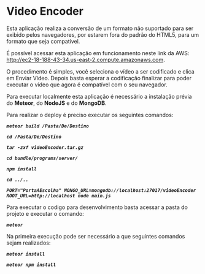 # Video Encoder

Esta aplicação realiza a conversão de um formato não suportado para ser exibido pelos navegadores, por estarem fora do padrão do HTML5, para um formato que seja compatível.

É possível acessar esta aplicação em funcionamento neste link da AWS: http://ec2-18-188-43-34.us-east-2.compute.amazonaws.com.

O procedimento é simples, você seleciona o vídeo a ser codificado e clica em Enviar Vídeo. Depois basta esperar a codificação finalizar para poder executar o vídeo que agora é compatível com o seu navegador.

Para executar localmente esta aplicação é necessário a instalação prévia do **Meteor**, do **NodeJS** e do **MongoDB**.

Para realizar o deploy é preciso executar os seguintes comandos:

 **_`meteor build /Pasta/De/Destino`_**
 
 **_`cd /Pasta/De/Destino`_**
 
 **_`tar -zxf videoEncoder.tar.gz`_**
 
 **_`cd bundle/programs/server/`_**
 
 **_`npm install`_**
 
 **_`cd ../..`_**
 
 **_`PORT="PortaAEscolha" MONGO_URL=mongodb://localhost:27017/videoEncoder ROOT_URL=http://localhost node main.js`_**
 
 
 Para executar o codigo para desenvolvimento basta acessar a pasta do projeto e executar o comando:
 
 **_`meteor`_**
 
 
 Na primeira execução pode ser necessário a que  seguintes  comandos sejam realizados:
 
 
 **_`meteor install`_**
 
 **_`meteor npm install`_**